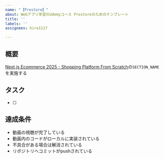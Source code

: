 ```yaml
---
name: "【Prostore】"
about: Webアプリ学習のUdemyコース Prostoreのためのテンプレート
title: ''
labels: ''
assignees: hiro1117

---
```


## 概要
[Next.js Ecommerce 2025 - Shopping Platform From Scratch](https://cybozujp.udemy.com/course/nextjs-ecommerce-course/)の`SECTION_NAME`を実施する

## タスク
- [ ] 


## 達成条件
- 動画の視聴が完了している
- 動画内のコードがローカルに実装されている
- 不具合がある場合は解消されている
- リポジトリへコミットがpushされている
